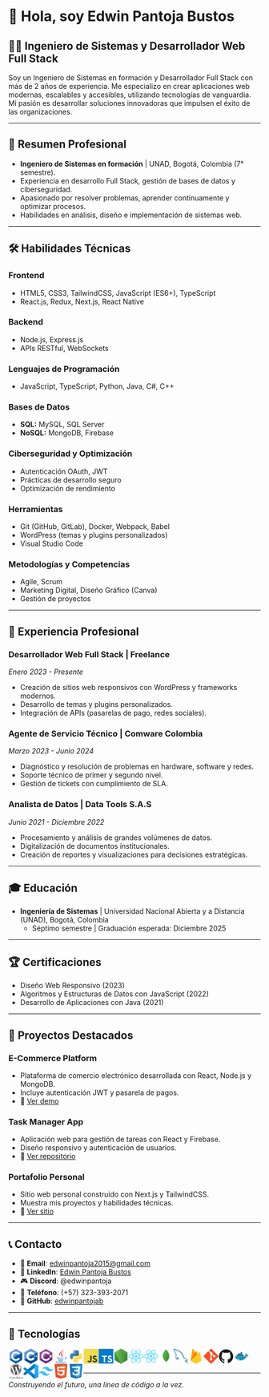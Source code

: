# 👋 Hola, soy Edwin Pantoja Bustos  
## 👨‍💻 Ingeniero de Sistemas y Desarrollador Web Full Stack  

Soy un Ingeniero de Sistemas en formación y Desarrollador Full Stack con más de 2 años de experiencia. Me especializo en crear aplicaciones web modernas, escalables y accesibles, utilizando tecnologías de vanguardia. Mi pasión es desarrollar soluciones innovadoras que impulsen el éxito de las organizaciones.

---

## 🎯 Resumen Profesional  
- **Ingeniero de Sistemas en formación** | UNAD, Bogotá, Colombia (7° semestre).  
- Experiencia en desarrollo Full Stack, gestión de bases de datos y ciberseguridad.  
- Apasionado por resolver problemas, aprender continuamente y optimizar procesos.  
- Habilidades en análisis, diseño e implementación de sistemas web.  

---

## 🛠️ Habilidades Técnicas  

### Frontend  
- HTML5, CSS3, TailwindCSS, JavaScript (ES6+), TypeScript  
- React.js, Redux, Next.js, React Native  

### Backend  
- Node.js, Express.js  
- APIs RESTful, WebSockets  

### Lenguajes de Programación  
- JavaScript, TypeScript, Python, Java, C#, C++  

### Bases de Datos  
- **SQL:** MySQL, SQL Server  
- **NoSQL:** MongoDB, Firebase  

### Ciberseguridad y Optimización  
- Autenticación OAuth, JWT  
- Prácticas de desarrollo seguro  
- Optimización de rendimiento  

### Herramientas  
- Git (GitHub, GitLab), Docker, Webpack, Babel  
- WordPress (temas y plugins personalizados)  
- Visual Studio Code  

### Metodologías y Competencias  
- Agile, Scrum  
- Marketing Digital, Diseño Gráfico (Canva)  
- Gestión de proyectos  

---

## 📂 Experiencia Profesional  

### **Desarrollador Web Full Stack | Freelance**  
_Enero 2023 - Presente_  
- Creación de sitios web responsivos con WordPress y frameworks modernos.  
- Desarrollo de temas y plugins personalizados.  
- Integración de APIs (pasarelas de pago, redes sociales).  

### **Agente de Servicio Técnico | Comware Colombia**  
_Marzo 2023 - Junio 2024_  
- Diagnóstico y resolución de problemas en hardware, software y redes.  
- Soporte técnico de primer y segundo nivel.  
- Gestión de tickets con cumplimiento de SLA.  

### **Analista de Datos | Data Tools S.A.S**  
_Junio 2021 - Diciembre 2022_  
- Procesamiento y análisis de grandes volúmenes de datos.  
- Digitalización de documentos institucionales.  
- Creación de reportes y visualizaciones para decisiones estratégicas.  

---

## 🎓 Educación  
- **Ingeniería de Sistemas** | Universidad Nacional Abierta y a Distancia (UNAD), Bogotá, Colombia  
  - Séptimo semestre | Graduación esperada: Diciembre 2025  

---

## 🏆 Certificaciones  
- Diseño Web Responsivo (2023)  
- Algoritmos y Estructuras de Datos con JavaScript (2022)  
- Desarrollo de Aplicaciones con Java (2021)  

---

## 🌟 Proyectos Destacados  

### **E-Commerce Platform**  
- Plataforma de comercio electrónico desarrollada con React, Node.js y MongoDB.  
- Incluye autenticación JWT y pasarela de pagos.  
- 🔗 [Ver demo](https://github.com/edwinpantojab/ecommerce-demo)  

### **Task Manager App**  
- Aplicación web para gestión de tareas con React y Firebase.  
- Diseño responsivo y autenticación de usuarios.  
- 🔗 [Ver repositorio](https://github.com/edwinpantojab/task-manager)  

### **Portafolio Personal**  
- Sitio web personal construido con Next.js y TailwindCSS.  
- Muestra mis proyectos y habilidades técnicas.  
- 🔗 [Ver sitio](https://github.com/edwinpantojab/portfolio)  

---

## 📞 Contacto  
- 📧 **Email**: edwinpantoja2015@gmail.com  
- 💼 **LinkedIn**: [Edwin Pantoja Bustos](https://www.linkedin.com/in/edwin-pantoja-bustos/)  
- 🎮 **Discord**: @edwinpantoja  
- 📱 **Teléfono**: (+57) 323-393-2071  
- 🔗 **GitHub**: [edwinpantojab](https://github.com/edwinpantojab)  

---

## 🔧 Tecnologías  

<img align="left" alt="C" width="30px" src="https://raw.githubusercontent.com/devicons/devicon/master/icons/c/c-original.svg" title="C" />
<img align="left" alt="C++" width="30px" src="https://raw.githubusercontent.com/devicons/devicon/master/icons/cplusplus/cplusplus-original.svg" title="C++" />
<img align="left" alt="C#" width="30px" src="https://raw.githubusercontent.com/devicons/devicon/master/icons/csharp/csharp-original.svg" title="C#" />
<img align="left" alt="Java" width="30px" src="https://raw.githubusercontent.com/devicons/devicon/master/icons/java/java-original.svg" title="Java" />
<img align="left" alt="Python" width="30px" src="https://raw.githubusercontent.com/devicons/devicon/master/icons/python/python-original.svg" title="Python" />
<img align="left" alt="JavaScript" width="30px" src="https://raw.githubusercontent.com/devicons/devicon/master/icons/javascript/javascript-original.svg" title="JavaScript" />
<img align="left" alt="TypeScript" width="30px" src="https://raw.githubusercontent.com/devicons/devicon/master/icons/typescript/typescript-original.svg" title="TypeScript" />
<img align="left" alt="Node.js" width="30px" src="https://raw.githubusercontent.com/devicons/devicon/master/icons/nodejs/nodejs-original.svg" title="Node.js" />
<img align="left" alt="React" width="30px" src="https://raw.githubusercontent.com/devicons/devicon/master/icons/react/react-original.svg" title="React" />
<img align="left" alt="React Native" width="30px" src="https://raw.githubusercontent.com/devicons/devicon/master/icons/react/react-original.svg" title="React Native" />
<img align="left" alt="MongoDB" width="30px" src="https://raw.githubusercontent.com/devicons/devicon/master/icons/mongodb/mongodb-original.svg" title="MongoDB" />
<img align="left" alt="MySQL" width="30px" src="https://raw.githubusercontent.com/devicons/devicon/master/icons/mysql/mysql-original.svg" title="MySQL" />
<img align="left" alt="Firebase" width="30px" src="https://raw.githubusercontent.com/devicons/devicon/master/icons/firebase/firebase-original.svg" title="Firebase" />
<img align="left" alt="Git" width="30px" src="https://raw.githubusercontent.com/devicons/devicon/master/icons/git/git-original.svg" title="Git" />
<img align="left" alt="GitHub" width="30px" src="https://raw.githubusercontent.com/devicons/devicon/master/icons/github/github-original.svg" title="GitHub" />
<img align="left" alt="Docker" width="30px" src="https://raw.githubusercontent.com/devicons/devicon/master/icons/docker/docker-original.svg" title="Docker" />
<img align="left" alt="WordPress" width="30px" src="https://raw.githubusercontent.com/devicons/devicon/master/icons/wordpress/wordpress-original.svg" title="WordPress" />
<img align="left" alt="VS Code" width="30px" src="https://raw.githubusercontent.com/devicons/devicon/master/icons/vscode/vscode-original.svg" title="VS Code" />
<img align="left" alt="TailwindCSS" width="30px" src="https://raw.githubusercontent.com/devicons/devicon/master/icons/tailwindcss/tailwindcss-plain.svg" title="TailwindCSS" />
<img align="left" alt="HTML5" width="30px" src="https://raw.githubusercontent.com/devicons/devicon/master/icons/html5/html5-original.svg" title="HTML5" />
<img align="left" alt="CSS3" width="30px" src="https://raw.githubusercontent.com/devicons/devicon/master/icons/css3/css3-original.svg" title="CSS3" />

<br/><br/>

---

_Construyendo el futuro, una línea de código a la vez._
